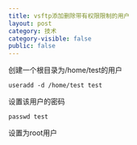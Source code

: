 ```yaml
---
title: vsftp添加删除带有权限限制的用户
layout: post
category: 技术
category-visible: false
public: false
---
```


创建一个根目录为/home/test的用户

	useradd -d /home/test test

设置该用户的密码

	passwd test

设置为root用户
	
	


